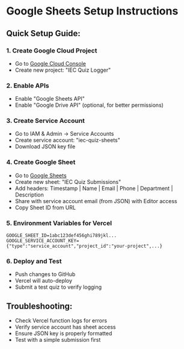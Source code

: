 # Google Sheets Setup Instructions

## Quick Setup Guide:

### 1. Create Google Cloud Project
- Go to [Google Cloud Console](https://console.cloud.google.com/)
- Create new project: "IEC Quiz Logger"

### 2. Enable APIs
- Enable "Google Sheets API"
- Enable "Google Drive API" (optional, for better permissions)

### 3. Create Service Account
- Go to IAM & Admin → Service Accounts
- Create service account: "iec-quiz-sheets"
- Download JSON key file

### 4. Create Google Sheet
- Go to [Google Sheets](https://sheets.google.com)
- Create new sheet: "IEC Quiz Submissions"
- Add headers: Timestamp | Name | Email | Phone | Department | Description
- Share with service account email (from JSON) with Editor access
- Copy Sheet ID from URL

### 5. Environment Variables for Vercel
```
GOOGLE_SHEET_ID=1abc123def456ghi789jkl...
GOOGLE_SERVICE_ACCOUNT_KEY={"type":"service_account","project_id":"your-project",...}
```

### 6. Deploy and Test
- Push changes to GitHub
- Vercel will auto-deploy
- Submit a test quiz to verify logging

## Troubleshooting:
- Check Vercel function logs for errors
- Verify service account has sheet access
- Ensure JSON key is properly formatted
- Test with a simple submission first
